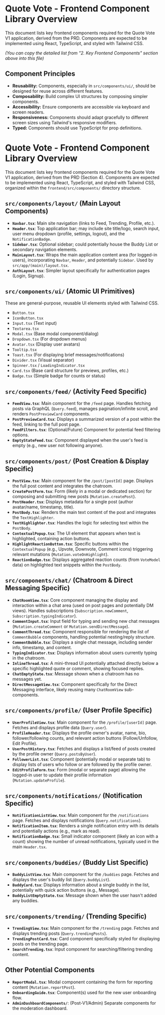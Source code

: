 # Quote Vote - Frontend Component Library Overview

This document lists key frontend components required for the Quote Vote V1 application, derived from the PRD. Components are expected to be implemented using React, TypeScript, and styled with Tailwind CSS.

*(You can copy the detailed list from "2. Key Frontend Components" section above into this file)*

## Component Principles

*   **Reusability:** Components, especially in `src/components/ui/`, should be designed for reuse across different features.
*   **Composability:** Build complex UI structures by composing simpler components.
*   **Accessibility:** Ensure components are accessible via keyboard and screen readers.
*   **Responsiveness:** Components should adapt gracefully to different screen sizes using Tailwind's responsive modifiers.
*   **Typed:** Components should use TypeScript for prop definitions.


# Quote Vote - Frontend Component Library Overview

This document lists key frontend components required for the Quote Vote V1 application, derived from the PRD (Section 4). Components are expected to be implemented using React, TypeScript, and styled with Tailwind CSS, organized within the `frontend/src/components/` directory structure.

## `src/components/layout/` (Main Layout Components)

*   **`Navbar.tsx`**: Main site navigation (links to Feed, Trending, Profile, etc.).
*   **`Header.tsx`**: Top application bar; may include site title/logo, search input, user menu dropdown (profile, settings, logout), and the `NotificationBadge`.
*   **`Sidebar.tsx`**: Optional sidebar; could potentially house the Buddy List or secondary navigation elements.
*   **`MainLayout.tsx`**: Wraps the main application content area (for logged-in users), incorporating `Navbar`, `Header`, and potentially `Sidebar`. Used by `src/app/(main)/layout.tsx`.
*   **`AuthLayout.tsx`**: Simpler layout specifically for authentication pages (Login, Signup).

## `src/components/ui/` (Atomic UI Primitives)

These are general-purpose, reusable UI elements styled with Tailwind CSS.

*   `Button.tsx`
*   `IconButton.tsx`
*   `Input.tsx` (Text input)
*   `Textarea.tsx`
*   `Modal.tsx` (Base modal component/dialog)
*   `Dropdown.tsx` (For dropdown menus)
*   `Avatar.tsx` (Display user avatars)
*   `Tooltip.tsx`
*   `Toast.tsx` (For displaying brief messages/notifications)
*   `Divider.tsx` (Visual separator)
*   `Spinner.tsx` / `LoadingIndicator.tsx`
*   `Card.tsx` (Base card structure for previews, profiles, etc.)
*   `Badge.tsx` (Simple badge for counts or status)

## `src/components/feed/` (Activity Feed Specific)

*   **`FeedView.tsx`**: Main component for the `/feed` page. Handles fetching posts via GraphQL (`Query.feed`), manages pagination/infinite scroll, and renders `PostPreviewCard` components.
*   **`PostPreviewCard.tsx`**: Displays a summarized version of a post within the feed, linking to the full post page.
*   **`FeedFilters.tsx`**: (Optional/Future) Component for potential feed filtering options.
*   **`EmptyStateFeed.tsx`**: Component displayed when the user's feed is empty (e.g., new user not following anyone).

## `src/components/post/` (Post Creation & Display Specific)

*   **`PostView.tsx`**: Main component for the `/post/[postId]` page. Displays the full post content and integrates the chatroom.
*   **`CreatePostForm.tsx`**: Form (likely in a modal or dedicated section) for composing and submitting new posts (`Mutation.createPost`).
*   **`PostHeader.tsx`**: Displays metadata for a single post (author avatar/name, timestamp, title).
*   **`PostBody.tsx`**: Renders the main text content of the post and integrates the `TextHighlighter`.
*   **`TextHighlighter.tsx`**: Handles the logic for selecting text within the `PostBody`.
*   **`ContextualPopup.tsx`**: The UI element that appears when text is highlighted, containing action buttons.
*   **`HighlightReactionButton.tsx`**: Specific buttons within the `ContextualPopup` (e.g., Upvote, Downvote, Comment icons) triggering relevant mutations (`Mutation.voteOnHighlight`).
*   **`ReactionBadge.tsx`**: Displays aggregated reaction counts (from `VoteModel` data) on highlighted text snippets within the `PostBody`.

## `src/components/chat/` (Chatroom & Direct Messaging Specific)

*   **`ChatRoomView.tsx`**: Core component managing the display and interaction within a chat area (used on post pages and potentially DM views). Handles subscriptions (`Subscription.newComment`, `Subscription.typingIndicator`).
*   **`CommentInput.tsx`**: Input field for typing and sending new chat messages (`Mutation.createComment` or `Mutation.sendDirectMessage`).
*   **`CommentThread.tsx`**: Component responsible for rendering the list of `CommentBubble` components, handling potential nesting/reply structure.
*   **`CommentBubble.tsx`**: Displays a single chat message, including sender info, timestamp, and content.
*   **`TypingIndicator.tsx`**: Displays information about users currently typing in the chatroom.
*   **`InlineThread.tsx`**: A mini-thread UI potentially attached directly below a specific highlighted quote or comment, showing focused replies.
*   **`ChatEmptyState.tsx`**: Message shown when a chatroom has no messages yet.
*   **`DirectMessageView.tsx`**: Component specifically for the Direct Messaging interface, likely reusing many `ChatRoomView` sub-components.

## `src/components/profile/` (User Profile Specific)

*   **`UserProfileView.tsx`**: Main component for the `/profile/[userId]` page. Fetches and displays profile data (`Query.user`).
*   **`ProfileHeader.tsx`**: Displays the profile owner's avatar, name, bio, follower/following counts, and relevant action buttons (Follow/Unfollow, Edit Profile).
*   **`UserPostHistory.tsx`**: Fetches and displays a list/feed of posts created by the profile owner (`Query.postsByUser`).
*   **`FollowerList.tsx`**: Component (potentially modal or separate tab) to display lists of users who follow or are followed by the profile owner.
*   **`EditProfileForm.tsx`**: Form (modal or separate page) allowing the logged-in user to update their profile information (`Mutation.updateProfile`).

## `src/components/notifications/` (Notification Specific)

*   **`NotificationListView.tsx`**: Main component for the `/notifications` page. Fetches and displays notifications (`Query.notifications`).
*   **`NotificationItem.tsx`**: Renders a single notification entry with its details and potentially actions (e.g., mark as read).
*   **`NotificationBadge.tsx`**: Small indicator component (likely an icon with a count) showing the number of unread notifications, typically used in the main `Header.tsx`.

## `src/components/buddies/` (Buddy List Specific)

*   **`BuddyListView.tsx`**: Main component for the `/buddies` page. Fetches and displays the user's buddy list (`Query.buddyList`).
*   **`BuddyCard.tsx`**: Displays information about a single buddy in the list, potentially with quick action buttons (e.g., Message).
*   **`BuddyListEmptyState.tsx`**: Message shown when the user hasn't added any buddies.

## `src/components/trending/` (Trending Specific)

*   **`TrendingView.tsx`**: Main component for the `/trending` page. Fetches and displays trending posts (`Query.trendingPosts`).
*   **`TrendingPostCard.tsx`**: Card component specifically styled for displaying posts on the trending page.
*   **`SearchTrending.tsx`**: Input component for searching/filtering trending content.

## Other Potential Components

*   **`ReportModal.tsx`**: Modal component containing the form for reporting content (`Mutation.reportPost`).
*   **`OnboardingGuide.tsx`**: Component(s) used for the new user onboarding flow.
*   **`AdminDashboardComponents/`**: (Post-V1/Admin) Separate components for the moderation dashboard.
